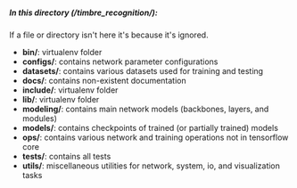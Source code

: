 ##### In this directory (/timbre_recognition/):
If a file or directory isn't here it's because it's ignored.
- **bin/**: virtualenv folder
- **configs/**: contains network parameter configurations 
- **datasets/**: contains various datasets used for training and testing
- **docs/**: contains non-existent documentation
- **include/**: virtualenv folder
- **lib/**: virtualenv folder
- **modeling/**: contains main network models (backbones, layers, and modules)
- **models/**: contains checkpoints of trained (or partially trained) models
- **ops/**: contains various network and training operations not in tensorflow core
- **tests/**: contains all tests
- **utils/**: miscellaneous utilities for network, system, io, and visualization tasks
